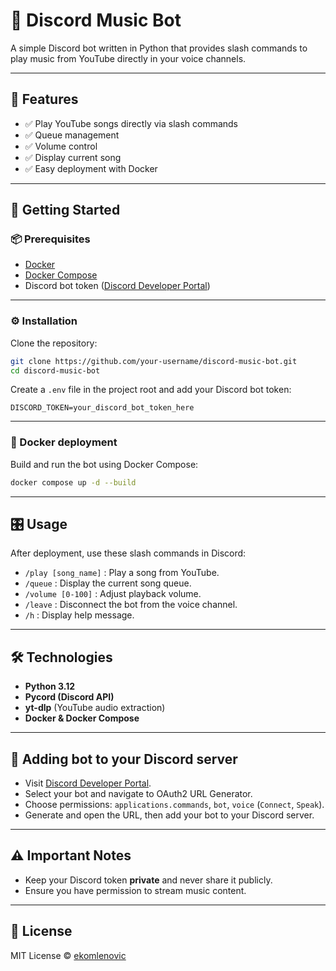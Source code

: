 # 🎵 Discord Music Bot

A simple Discord bot written in Python that provides slash commands to play music from YouTube directly in your voice channels.

---

## 📌 Features

* ✅ Play YouTube songs directly via slash commands
* ✅ Queue management
* ✅ Volume control
* ✅ Display current song
* ✅ Easy deployment with Docker

---

## 🚀 Getting Started

### 📦 Prerequisites

* [Docker](https://docs.docker.com/get-docker/)
* [Docker Compose](https://docs.docker.com/compose/install/)
* Discord bot token ([Discord Developer Portal](https://discord.com/developers/applications))

---

### ⚙️ Installation

Clone the repository:

```bash
git clone https://github.com/your-username/discord-music-bot.git
cd discord-music-bot
```

Create a `.env` file in the project root and add your Discord bot token:

```env
DISCORD_TOKEN=your_discord_bot_token_here
```

---

### 🐋 Docker deployment

Build and run the bot using Docker Compose:

```bash
docker compose up -d --build
```

---

## 🎛️ Usage

After deployment, use these slash commands in Discord:

* `/play [song_name]` : Play a song from YouTube.
* `/queue` : Display the current song queue.
* `/volume [0-100]` : Adjust playback volume.
* `/leave` : Disconnect the bot from the voice channel.
* `/h` : Display help message.

---

## 🛠️ Technologies

* **Python 3.12**
* **Pycord (Discord API)**
* **yt-dlp** (YouTube audio extraction)
* **Docker & Docker Compose**

---

## 🔗 Adding bot to your Discord server

* Visit [Discord Developer Portal](https://discord.com/developers/applications).
* Select your bot and navigate to OAuth2 URL Generator.
* Choose permissions: `applications.commands`, `bot`, `voice` (`Connect`, `Speak`).
* Generate and open the URL, then add your bot to your Discord server.

---

## ⚠️ Important Notes

* Keep your Discord token **private** and never share it publicly.
* Ensure you have permission to stream music content.

---

## 📝 License

MIT License © [ekomlenovic](https://github.com/ekomlenovic)
